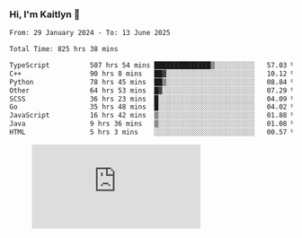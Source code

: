 ### Hi, I'm Kaitlyn 👋
<!--START_SECTION:waka-->

```txt
From: 29 January 2024 - To: 13 June 2025

Total Time: 825 hrs 38 mins

TypeScript          507 hrs 54 mins ██████████████▒░░░░░░░░░░   57.03 %
C++                 90 hrs 8 mins   ██▓░░░░░░░░░░░░░░░░░░░░░░   10.12 %
Python              78 hrs 45 mins  ██▒░░░░░░░░░░░░░░░░░░░░░░   08.84 %
Other               64 hrs 53 mins  █▓░░░░░░░░░░░░░░░░░░░░░░░   07.29 %
SCSS                36 hrs 23 mins  █░░░░░░░░░░░░░░░░░░░░░░░░   04.09 %
Go                  35 hrs 48 mins  █░░░░░░░░░░░░░░░░░░░░░░░░   04.02 %
JavaScript          16 hrs 42 mins  ▒░░░░░░░░░░░░░░░░░░░░░░░░   01.88 %
Java                9 hrs 36 mins   ▒░░░░░░░░░░░░░░░░░░░░░░░░   01.08 %
HTML                5 hrs 3 mins    ░░░░░░░░░░░░░░░░░░░░░░░░░   00.57 %
```

<!--END_SECTION:waka-->

<figure><embed src="https://wakatime.com/share/@018d58bc-3d22-46c9-b2d7-4ed36fb8172d/243b5d9b-77cd-4133-89ff-dcc8f225fa18.svg"></embed></figure>
